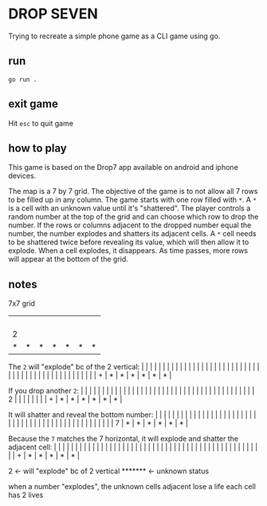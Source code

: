 # DROP SEVEN

Trying to recreate a simple phone game as a CLI game using go.

## run
```
go run .
```

## exit game
Hit `esc` to quit game

## how to play
This game is based on the Drop7 app available on android and iphone devices.

The map is a 7 by 7 grid.  The objective of the game is to not allow all 7 rows to be filled up in any column.  The game starts with one row filled with `*`.  A `*` is a cell with an unknown value until it's "shattered".  The player controls a random number at the top of the grid and can choose which row to drop the number.  If the rows or columns adjacent to the dropped number equal the number, the number explodes and shatters its adjacent cells.  A `*` cell needs to be shattered twice before revealing its value, which will then allow it to explode.  When a cell explodes, it disappears.  As time passes, more rows will appear at the bottom of the grid.

## notes
7x7 grid

|   |   |   |   |   |   |   |
|---|---|---|---|---|---|---|
|   |   |   |   |   |   |   |
|   |   |   |   |   |   |   |
|   |   |   |   |   |   |   |
|   |   |   |   |   |   |   |
| 2 |   |   |   |   |   |   |
| * | * | * | * | * | * | * |

The `2` will "explode" bc of the 2 vertical:
|   |   |   |   |   |   |   |
|   |   |   |   |   |   |   |
|   |   |   |   |   |   |   |
|   |   |   |   |   |   |   |
|   |   |   |   |   |   |   |
|   |   |   |   |   |   |   |
| + | * | * | * | * | * | * |

If you drop another `2`:
|   |   |   |   |   |   |   |
|   |   |   |   |   |   |   |
|   |   |   |   |   |   |   |
|   |   |   |   |   |   |   |
|   |   |   |   |   |   |   |
| 2 |   |   |   |   |   |   |
| + | * | * | * | * | * | * |

It will shatter and reveal the bottom number:
|   |   |   |   |   |   |   |
|   |   |   |   |   |   |   |
|   |   |   |   |   |   |   |
|   |   |   |   |   |   |   |
|   |   |   |   |   |   |   |
|   |   |   |   |   |   |   |
| 7 | * | * | * | * | * | * |

Because the `7` matches the 7 horizontal, it will explode and shatter the adjacent cell:
|   |   |   |   |   |   |   |
|   |   |   |   |   |   |   |
|   |   |   |   |   |   |   |
|   |   |   |   |   |   |   |
|   |   |   |   |   |   |   |
|   |   |   |   |   |   |   |
|   | + | * | * | * | * | * |

2 <- will "explode" bc of 2 vertical
******* <- unknown status

when a number "explodes", the unknown cells adjacent lose a life
each cell has 2 lives